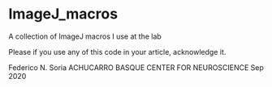 # ImageJ_macros
A collection of ImageJ macros I use at the lab

Please if you use any of this code in your article, acknowledge it.

Federico N. Soria
ACHUCARRO BASQUE CENTER FOR NEUROSCIENCE
Sep 2020
